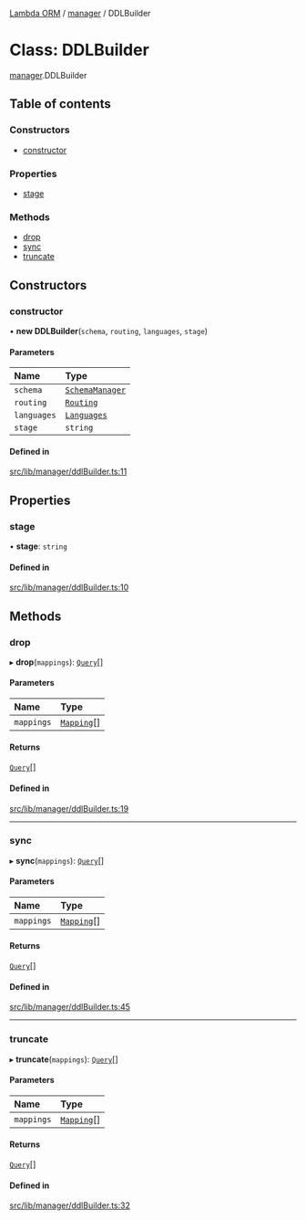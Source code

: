 [Lambda ORM](../README.md) / [manager](../modules/manager.md) / DDLBuilder

# Class: DDLBuilder

[manager](../modules/manager.md).DDLBuilder

## Table of contents

### Constructors

- [constructor](manager.DDLBuilder.md#constructor)

### Properties

- [stage](manager.DDLBuilder.md#stage)

### Methods

- [drop](manager.DDLBuilder.md#drop)
- [sync](manager.DDLBuilder.md#sync)
- [truncate](manager.DDLBuilder.md#truncate)

## Constructors

### constructor

• **new DDLBuilder**(`schema`, `routing`, `languages`, `stage`)

#### Parameters

| Name | Type |
| :------ | :------ |
| `schema` | [`SchemaManager`](manager.SchemaManager.md) |
| `routing` | [`Routing`](manager.Routing.md) |
| `languages` | [`Languages`](manager.Languages.md) |
| `stage` | `string` |

#### Defined in

[src/lib/manager/ddlBuilder.ts:11](https://github.com/FlavioLionelRita/lambdaorm/blob/15e828d/src/lib/manager/ddlBuilder.ts#L11)

## Properties

### stage

• **stage**: `string`

#### Defined in

[src/lib/manager/ddlBuilder.ts:10](https://github.com/FlavioLionelRita/lambdaorm/blob/15e828d/src/lib/manager/ddlBuilder.ts#L10)

## Methods

### drop

▸ **drop**(`mappings`): [`Query`](model.Query.md)[]

#### Parameters

| Name | Type |
| :------ | :------ |
| `mappings` | [`Mapping`](../interfaces/model.Mapping.md)[] |

#### Returns

[`Query`](model.Query.md)[]

#### Defined in

[src/lib/manager/ddlBuilder.ts:19](https://github.com/FlavioLionelRita/lambdaorm/blob/15e828d/src/lib/manager/ddlBuilder.ts#L19)

___

### sync

▸ **sync**(`mappings`): [`Query`](model.Query.md)[]

#### Parameters

| Name | Type |
| :------ | :------ |
| `mappings` | [`Mapping`](../interfaces/model.Mapping.md)[] |

#### Returns

[`Query`](model.Query.md)[]

#### Defined in

[src/lib/manager/ddlBuilder.ts:45](https://github.com/FlavioLionelRita/lambdaorm/blob/15e828d/src/lib/manager/ddlBuilder.ts#L45)

___

### truncate

▸ **truncate**(`mappings`): [`Query`](model.Query.md)[]

#### Parameters

| Name | Type |
| :------ | :------ |
| `mappings` | [`Mapping`](../interfaces/model.Mapping.md)[] |

#### Returns

[`Query`](model.Query.md)[]

#### Defined in

[src/lib/manager/ddlBuilder.ts:32](https://github.com/FlavioLionelRita/lambdaorm/blob/15e828d/src/lib/manager/ddlBuilder.ts#L32)
